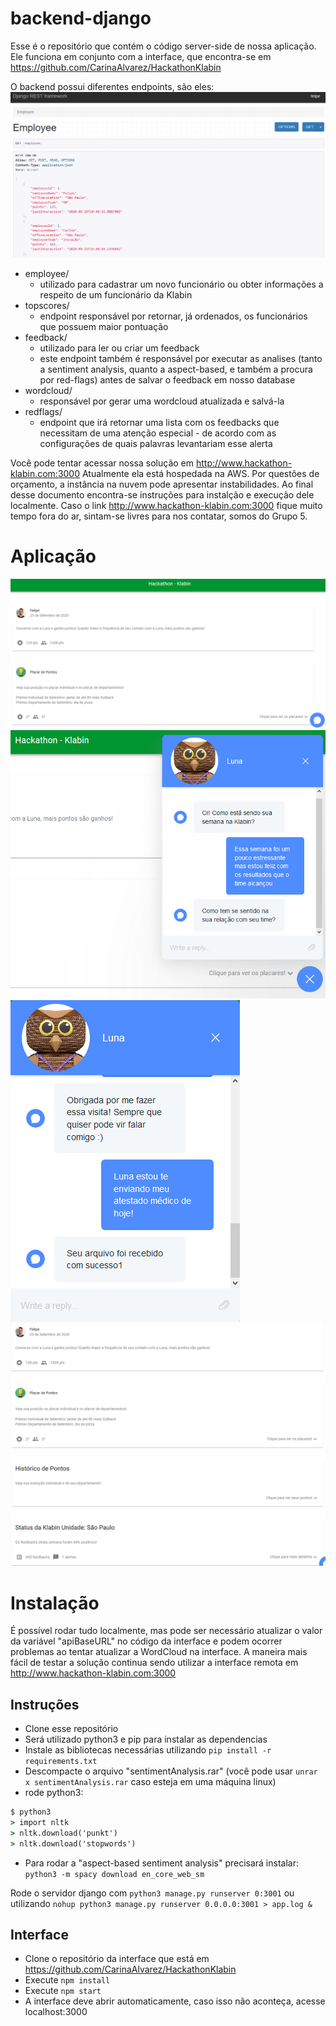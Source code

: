 # backend-django

Esse é o repositório que contém o código server-side de nossa aplicação. Ele funciona em conjunto com a interface, que encontra-se em https://github.com/CarinaAlvarez/HackathonKlabin

O backend possui diferentes endpoints, são eles:
![Exemplo](/images/employee-endpoint.png)
* employee/
  * utilizado para cadastrar um novo funcionário ou obter informações a respeito de um funcionário da Klabin
* topscores/
  * endpoint responsável por retornar, já ordenados, os funcionários que possuem maior pontuação
* feedback/
  * utilizado para ler ou criar um feedback
  * este endpoint também é responsável por executar as analises (tanto a sentiment analysis, quanto a aspect-based, e também a procura por red-flags) antes de salvar o feedback em nosso database
* wordcloud/
  * responsável por gerar uma wordcloud atualizada e salvá-la
* redflags/
  * endpoint que irá retornar uma lista com os feedbacks que necessitam de uma atenção especial - de acordo com as configurações de quais palavras levantariam esse alerta


Você pode tentar acessar nossa solução em http://www.hackathon-klabin.com:3000
Atualmente ela está hospedada na AWS. Por questões de orçamento, a instância na nuvem pode apresentar instabilidades. Ao final desse documento encontra-se instruções para instalção e execução dele localmente. Caso o link http://www.hackathon-klabin.com:3000 fique muito tempo fora do ar, sintam-se livres para nos contatar, somos do Grupo 5.

# Aplicação
![interface](/images/interface-main-page.png)
![conversar com a luna](/images/interface-chat-with-luna.png)
![enviar arquivo](/images/interface-sending-file.png)
![todas as opções da interface](/images/interface-all-cards.png)

# Instalação
É possível rodar tudo localmente, mas pode ser necessário atualizar o valor da variável "apiBaseURL" no código da interface e podem ocorrer problemas ao tentar atualizar a WordCloud na interface. A maneira mais fácil de testar a solução continua sendo utilizar a interface remota em http://www.hackathon-klabin.com:3000 
## Instruções
- Clone esse repositório
- Será utilizado python3 e pip para instalar as dependencias
- Instale as bibliotecas necessárias utilizando `pip install -r requirements.txt`
- Descompacte o arquivo "sentimentAnalysis.rar" (você pode usar `unrar x sentimentAnalysis.rar` caso esteja em uma máquina linux)
- rode python3:
```cmd
$ python3
> import nltk
> nltk.download('punkt')
> nltk.download('stopwords')
```
- Para rodar a "aspect-based sentiment analysis" precisará instalar: `python3 -m spacy download en_core_web_sm`

Rode o servidor django com `python3 manage.py runserver 0:3001`
ou utilizando `nohup python3 manage.py runserver 0.0.0.0:3001 > app.log &`

## Interface
- Clone o repositório da interface que está em https://github.com/CarinaAlvarez/HackathonKlabin
- Execute `npm install`
- Execute `npm start`
- A interface deve abrir automaticamente, caso isso não aconteça, acesse localhost:3000
